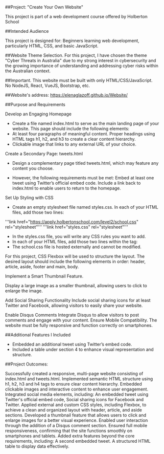 ##Project: "Create Your Own Website"

This project is part of a web development course offered by Holberton School

##Intended Audience

This project is designed for:
Beginners learning web development, particularly HTML, CSS, and basic JavaScript.

##Website Theme Selection. For this project, I have chosen the theme "Cyber Threats in Australia" due to my strong interest in cybersecurity and the growing importance of understanding and addressing cyber risks within the Australian context.

##Important. This website must be built with only HTML/CSS/JavaScript. No NodeJS, React, VueJS, Bootstrap, etc.

##Website's address: https://elenaglazoff.github.io/Website/ 

##Purpose and Requirements

Develop an Engaging Homepage
- Create a file named index.html to serve as the main landing page of your website. This page should include the following elements:
- At least four paragraphs of meaningful content. Proper headings using HTML tags h1, h2, and h3 to create a clear content hierarchy. 
 - Clickable image that links to any external URL of your choice.

Create a Secondary Page: tweets.html
- Design a complementary page titled tweets.html, which may feature any content you choose. 

- However, the following requirements must be met: Embed at least one tweet using Twitter’s official embed code. Include a link back to index.html to enable users to return to the homepage. 

Set Up Styling with CSS
- Create an empty stylesheet file named styles.css. In each of your HTML files, add those two lines:

'''link href="https://apply.holbertonschool.com/level2/school.css" rel="stylesheet"'''
'''link href="styles.css" rel="stylesheet"'''

- In the styles.css file, you will write any CSS rules you want to add.
- In each of your HTML files, add those two lines within the tag:
- The school.css file is hosted externally and cannot be modified.

For this project, CSS Flexbox will be used to structure the layout. The desired layout should include the following elements in order: header, article, aside, footer and main, body.

Implement a Smart Thumbnail Feature.

Display a large image as a smaller thumbnail, allowing users to click to enlarge the image.

Add Social Sharing Functionality Include social sharing icons for at least Twitter and Facebook, allowing visitors to easily share your website.

Enable Disqus Comments Integrate Disqus to allow visitors to post comments and engage with your content.
Ensure Mobile Compatibility. The website must be fully responsive and function correctly on smartphones.

##Additional Features I Included 
- Embedded an additional tweet using Twitter’s embed code.
- Included a table under section 4 to enhance visual representation and structure.

##Project Outcomes:

Successfully created a responsive, multi-page website consisting of index.html and tweets.html.
Implemented semantic HTML structure using h1, h2, h3 and h4 tags to ensure clear content hierarchy.
Embedded clickable images and interactive content to enhance user engagement.
Integrated social media elements, including: An embedded tweet using Twitter's official embed code, Social sharing icons for Facebook and Twitter.
Applied external and custom CSS styles, including Flexbox, to achieve a clean and organized layout with header, article, and aside sections.
Developed a thumbnail feature that allows users to click and enlarge images for a better visual experience.
Enabled user interaction through the addition of a Disqus comment section.
Ensured full mobile responsiveness, confirming that the site functions smoothly on smartphones and tablets.
Added extra features beyond the core requirements, including:
A second embedded tweet.
A structured HTML table to display data effectively.


